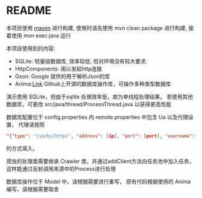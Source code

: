# README

本项目使用 [maven](https://maven.apache.org/) 进行构建, 使用时请先使用 mvn clean package 进行构建, 接着使用 mvn exec:java 运行


本项目使用到的内容:
- SQLite: 轻量级数据库, 效率较低, 但对环境没有较大要求.
- HttpComponents: 用以发起http连接
- Gson: Google 提供的用于解析Json的库
- Anima:[Link](https://github.com/biezhi/anima) Github上开源的数据库操作库，可操作多种类型数据库

演示使用 SQLite，但由于sqlite 处理效率低，故为单线程处理结果。
若使用其他数据库，可更改 src/java/thread/ProcessThread.java 以获得更高性能

数据库配置位于 config.properties 内 
remote.properties 中包含 Ua 以及代理设置， 代理请按照
```json
"{"type": "[socks|http]", "address": [ip], "port": [port], "username":"[username]"} "password":"[password]"}
```
的方式填入。


爬虫的处理类需要继承 Crawler 类，并通过addClient方法向任务池中加入任务，这样能通过反射调用来源中的Process进行处理

数据库操作位于 Model 中，请根据需要进行重写， 原有代码根据使用的 Anima 编写，请根据需要取舍

